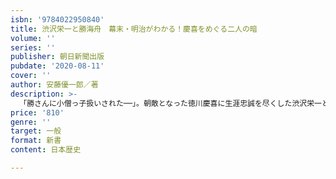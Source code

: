 ```yaml
---
isbn: '9784022950840'
title: 渋沢栄一と勝海舟　幕末・明治がわかる！慶喜をめぐる二人の暗
volume: ''
series: ''
publisher: 朝日新聞出版
pubdate: '2020-08-11'
cover: ''
author: 安藤優一郎／著
description: >-
  「勝さんに小僧っ子扱いされた──」。朝敵となった徳川慶喜に生涯忠誠を尽くした渋沢栄一と、慶喜に30年間も「謹慎」を強いた勝海舟。共に幕臣だった二人の対立を描き、知られざる維新・明治史を解明する。西郷、大久保、伊藤、大隈、福沢など、著名人も多数登場。
price: '810'
genre: ''
target: 一般
format: 新書
content: 日本歴史

---
```

